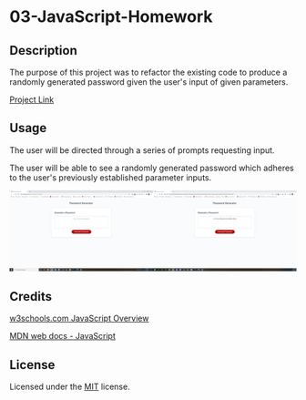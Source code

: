 # 03-JavaScript-Homework

## Description

The purpose of this project was to refactor the existing code to produce a randomly generated password given the user's input of given parameters.

[Project Link](https://ktatad.github.io/03-JavaScript-Homework/)

## Usage

The user will be directed through a series of prompts requesting input.

The user will be able to see a randomly generated password which adheres to the user's previously established parameter inputs.

![Password Generator Screenshot](assets\images\PasswordGeneratorScreenshot.png)

## Credits

[w3schools.com JavaScript Overview](https://www.w3schools.com/js/default.asp)

[MDN web docs - JavaScript](https://developer.mozilla.org/en-US/docs/Web/JavaScript)

## License

Licensed under the [MIT](LICENSE.txt) license.